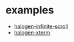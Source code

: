 # examples

- [halogen-infinite-scroll](./example/index.html#infinite-scroll)
- [halogen-xterm](./example/index.html#xterm)

